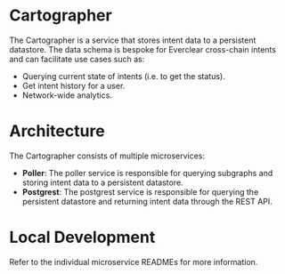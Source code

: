 # Cartographer

The Cartographer is a service that stores intent data to a persistent datastore. The data schema is bespoke for Everclear cross-chain intents and can facilitate use cases such as:

- Querying current state of intents (i.e. to get the status).
- Get intent history for a user.
- Network-wide analytics.

# Architecture

The Cartographer consists of multiple microservices:

- **Poller**: The poller service is responsible for querying subgraphs and storing intent data to a persistent datastore.
- **Postgrest**: The postgrest service is responsible for querying the persistent datastore and returning intent data through the REST API.

# Local Development

Refer to the individual microservice READMEs for more information.
